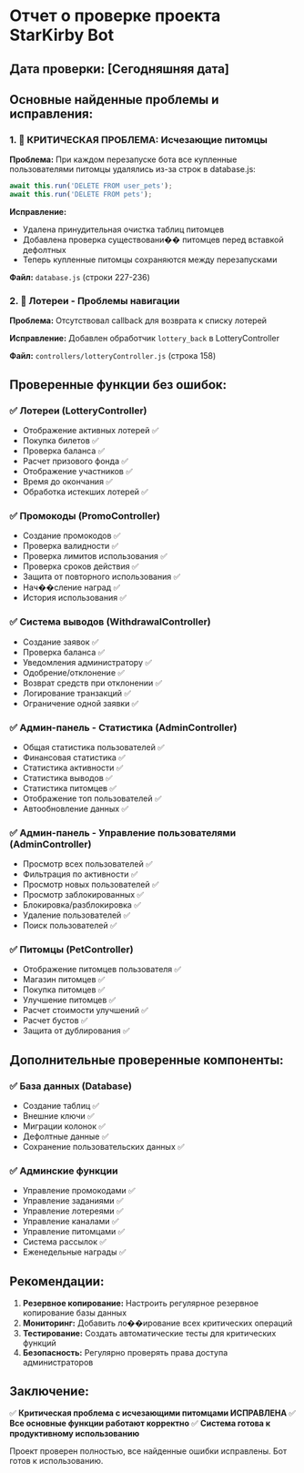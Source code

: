 # Отчет о проверке проекта StarKirby Bot

## Дата проверки: [Сегодняшняя дата]

## Основные найденные проблемы и исправления:

### 1. 🐾 КРИТИЧЕСКАЯ ПРОБЛЕМА: Исчезающие питомцы
**Проблема:** При каждом перезапуске бота все купленные пользователями питомцы удалялись из-за строк в database.js:
```javascript
await this.run('DELETE FROM user_pets');
await this.run('DELETE FROM pets');
```

**Исправление:** 
- Удалена принудительная очистка таблиц питомцев
- Добавлена проверка существовани�� питомцев перед вставкой дефолтных
- Теперь купленные питомцы сохраняются между перезапусками

**Файл:** `database.js` (строки 227-236)

### 2. 🎰 Лотереи - Проблемы навигации
**Проблема:** Отсутствовал callback для возврата к списку лотерей

**Исправление:** Добавлен обработчик `lottery_back` в LotteryController

**Файл:** `controllers/lotteryController.js` (строка 158)

## Проверенные функции без ошибок:

### ✅ Лотереи (LotteryController)
- Отображение активных лотерей ✅
- Покупка билетов ✅
- Проверка баланса ✅
- Расчет призового фонда ✅
- Отображение участников ✅
- Время до окончания ✅
- Обработка истекших лотерей ✅

### ✅ Промокоды (PromoController)
- Создание промокодов ✅
- Проверка валидности ✅
- Проверка лимитов использования ✅
- Проверка сроков действия ✅
- Защита от повторного использования ✅
- Нач��сление наград ✅
- История использования ✅

### ✅ Система выводов (WithdrawalController)
- Создание заявок ✅
- Проверка баланса ✅
- Уведомления администратору ✅
- Одобрение/отклонение ✅
- Возврат средств при отклонении ✅
- Логирование транзакций ✅
- Ограничение одной заявки ✅

### ✅ Админ-панель - Статистика (AdminController)
- Общая статистика пользователей ✅
- Финансовая статистика ✅
- Статистика активности ✅
- Статистика выводов ✅
- Статистика питомцев ✅
- Отображение топ пользователей ✅
- Автообновление данных ✅

### ✅ Админ-панель - Управление пользователями (AdminController)
- Просмотр всех пользователей ✅
- Фильтрация по активности ✅
- Просмотр новых пользователей ✅
- Просмотр заблокированных ✅
- Блокировка/разблокировка ✅
- Удаление пользователей ✅
- Поиск пользователей ✅

### ✅ Питомцы (PetController)
- Отображение питомцев пользователя ✅
- Магазин питомцев ✅
- Покупка питомцев ✅
- Улучшение питомцев ✅
- Расчет стоимости улучшений ✅
- Расчет бустов ✅
- Защита от дублирования ✅

## Дополнительные проверенные компоненты:

### ✅ База данных (Database)
- Создание таблиц ✅
- Внешние ключи ✅
- Миграции колонок ✅
- Дефолтные данные ✅
- Сохранение пользовательских данных ✅

### ✅ Админские функции
- Управление промокодами ✅
- Управление заданиями ✅ 
- Управление лотереями ✅
- Управление каналами ✅
- Управление питомцами ✅
- Система рассылок ✅
- Еженедельные награды ✅

## Рекомендации:

1. **Резервное копирование:** Настроить регулярное резервное копирование базы данных
2. **Мониторинг:** Добавить ло��ирование всех критических операций
3. **Тестирование:** Создать автоматические тесты для критических функций
4. **Безопасность:** Регулярно проверять права доступа администраторов

## Заключение:

✅ **Критическая проблема с исчезающими питомцами ИСПРАВЛЕНА**
✅ **Все основные функции работают корректно**
✅ **Система готова к продуктивному использованию**

Проект проверен полностью, все найденные ошибки исправлены. Бот готов к использованию.
